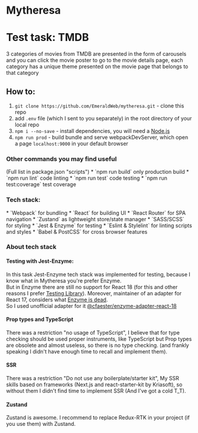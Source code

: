 # Mytheresa

<h1>Test task: TMDB</h1>
<p>
3 categories of movies from TMDB are presented in the form of carousels
and you can click the movie poster to go to the movie details page,
each category has a unique theme presented on the movie page that belongs to that category
</p>

<h2>How to:</h2>

1. `git clone https://github.com/EmeraldWeb/mytheresa.git` - clone this repo
2. add `.env` file (which I sent to you separately) in the root directory of your local repo
3. `npm i --no-save` - install dependencies, you will need a <a href="https://nodejs.org/" target="_blank">Node.js</a> 
4. `npm run prod` - build bundle and serve webpackDevServer, which open a page `localhost:9000` in your default browser

<h3>Other commands you may find useful</h3>
<span>(Full list in package.json "scripts")</span>
* `npm run build` only production build
* `npm run lint` code linting
* `npm run test` code testing
* `npm run test:coverage` test coverage

<h3>Tech stack:</h3>
* `Webpack` for bundling
* `React` for building UI
* `React Router` for SPA navigation
* `Zustand` as lightweight store/state manager
* `SASS/SCSS` for styling
* `Jest & Enzyme` for testing
* `Eslint & Stylelint` for linting scripts and styles
* `Babel & PostCSS` for cross browser features

<h3>About tech stack</h3>

<h4>Testing with Jest-Enzyme:</h4>
<p>
    In this task Jest-Enzyme tech stack was implemented for testing, 
    because I know what in Mytheresa you're prefer Enzyme. <br>
    But in Enzyme there are still no support for React 18 (for this and other reasons I prefer <a href="https://testing-library.com/" target="_blank">Testing Library</a>). 
    Moreover, maintainer of an adapter for React 17, considers what 
    <a href="https://dev.to/wojtekmaj/enzyme-is-dead-now-what-ekl" target="_blank">Enzyme is dead</a>. <br> 
    So I used unofficial adapter for it <a href="https://www.npmjs.com/package/@cfaester/enzyme-adapter-react-18" target="_blank">@cfaester/enzyme-adapter-react-18</a> 
</p>

<h4>Prop types and TypeScript</h4>
<p>
    There was a restriction "no usage of TypeScript",
    I believe that for type checking should be used proper instruments, 
    like TypeScript but Prop types are obsolete and almost useless, so there is no type checking. 
    (and frankly speaking I didn't have enough time to recall and implement them).
</p>

<h4>SSR</h4>
<p>
    There was a restriction "Do not use any boilerplate/starter kit",
    My SSR skills based on frameworks (Next.js and react-starter-kit by Kriasoft), 
    so without them I didn't find time to implement SSR (And I've got a cold T_T). 
</p>

<h4>Zustand</h4>
<p>
    Zustand is awesome. I recommend to replace Redux-RTK in your project (if you use them) with Zustand. 
</p>
